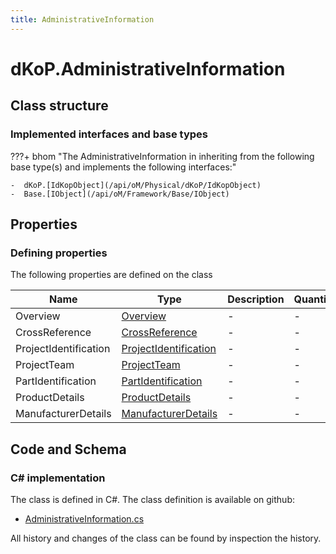 ```yaml
---
title: AdministrativeInformation
---
```


# dKoP.AdministrativeInformation



## Class structure

### Implemented interfaces and base types

???+ bhom "The AdministrativeInformation in inheriting from the following base type(s) and implements the following interfaces:"

    -  dKoP.[IdKopObject](/api/oM/Physical/dKoP/IdKopObject)
    -  Base.[IObject](/api/oM/Framework/Base/IObject)


## Properties



### Defining properties

The following properties are defined on the class

| Name             | Type             | Description      | Quantity         |
|------------------|------------------|------------------|------------------|
| Overview | [Overview](/api/oM/Physical/dKoP/Overview) | - | - |
| CrossReference | [CrossReference](/api/oM/Physical/dKoP/CrossReference) | - | - |
| ProjectIdentification | [ProjectIdentification](/api/oM/Physical/dKoP/ProjectIdentification) | - | - |
| ProjectTeam | [ProjectTeam](/api/oM/Physical/dKoP/ProjectTeam) | - | - |
| PartIdentification | [PartIdentification](/api/oM/Physical/dKoP/PartIdentification) | - | - |
| ProductDetails | [ProductDetails](/api/oM/Physical/dKoP/ProductDetails) | - | - |
| ManufacturerDetails | [ManufacturerDetails](/api/oM/Physical/dKoP/ManufacturerDetails) | - | - |


## Code and Schema

### C# implementation

The class is defined in C#. The class definition is available on github:

- [AdministrativeInformation.cs](https://github.com/BHoM/dKoP_Toolkit/blob/develop/dKoP_oM/AdministrativeInformation/AdministrativeInformation.cs)

All history and changes of the class can be found by inspection the history.
